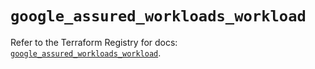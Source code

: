 # `google_assured_workloads_workload`

Refer to the Terraform Registry for docs: [`google_assured_workloads_workload`](https://registry.terraform.io/providers/hashicorp/google/6.45.0/docs/resources/assured_workloads_workload).
